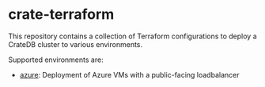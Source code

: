 crate-terraform
===============
This repository contains a collection of Terraform configurations to deploy a CrateDB cluster to various environments.

Supported environments are:
* [azure](azure): Deployment of Azure VMs with a public-facing loadbalancer
